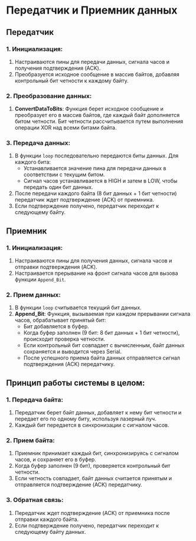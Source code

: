 # Передатчик и Приемник данных

## Передатчик

### 1. Инициализация:
1. Настраиваются пины для передачи данных, сигнала часов и получения подтверждения (ACK).
2. Преобразуется исходное сообщение в массив байтов, добавляя контрольный бит четности к каждому байту.

### 2. Преобразование данных:
1. **ConvertDataToBits**: Функция берет исходное сообщение и преобразует его в массив байтов, где каждый байт дополняется битом четности. Бит четности рассчитывается путем выполнения операции XOR над всеми битами байта.

### 3. Передача данных:
1. В функции `loop` последовательно передаются биты данных. Для каждого бита:
   - Устанавливается значение пина для передачи данных в соответствии с текущим битом.
   - Сигнал часов устанавливается в HIGH и затем в LOW, чтобы передать один бит данных.
2. После передачи каждого байта (8 бит данных + 1 бит четности) передатчик ждет подтверждение (ACK) от приемника.
3. Если подтверждение получено, передатчик переходит к следующему байту.

## Приемник

### 1. Инициализация:
1. Настраиваются пины для получения данных, сигнала часов и отправки подтверждения (ACK).
2. Настраивается прерывание на фронт сигнала часов для вызова функции `Append_Bit`.

### 2. Прием данных:
1. В функции `loop` считывается текущий бит данных.
2. **Append_Bit**: Функция, вызываемая при каждом прерывании сигнала часов, обрабатывает принятый бит:
   - Бит добавляется в буфер.
   - Когда буфер заполнен (9 бит: 8 бит данных + 1 бит четности), происходит проверка четности.
   - Если контрольный бит совпадает с вычисленным, байт данных сохраняется и выводится через Serial.
   - После успешного приема байта данных отправляется сигнал подтверждения (ACK) передатчику.

## Принцип работы системы в целом:

### 1. Передача байта:
1. Передатчик берет байт данных, добавляет к нему бит четности и передает его по одному биту, используя лазерный луч.
2. Каждый бит передается в синхронизации с сигналом часов.

### 2. Прием байта:
1. Приемник принимает каждый бит, синхронизируясь с сигналом часов, и сохраняет его в буфер.
2. Когда буфер заполнен (9 бит), проверяется контрольный бит четности.
3. Если четность совпадает, байт данных считается принятым и отправляется подтверждение (ACK) передатчику.

### 3. Обратная связь:
1. Передатчик ждет подтверждение (ACK) от приемника после отправки каждого байта.
2. Если подтверждение получено, передатчик переходит к следующему байту данных.

